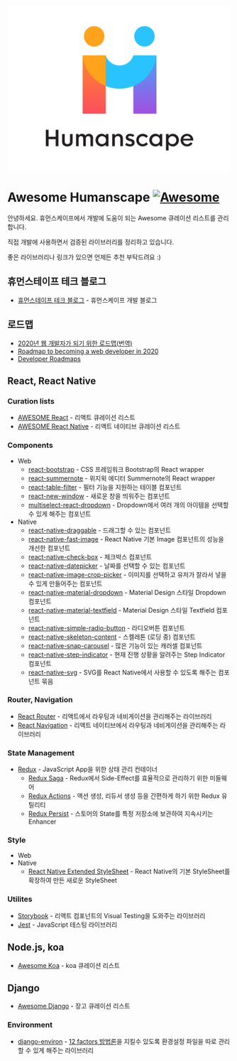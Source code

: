 <div align="center">
<img src="https://github.com/humanscape/awesome-humanscape/blob/master/images/humanscape.png?raw=true" align="absmiddle" alt="humanscape" width="500"/>
</div>

# Awesome Humanscape [![Awesome](https://cdn.rawgit.com/sindresorhus/awesome/d7305f38d29fed78fa85652e3a63e154dd8e8829/media/badge.svg)](https://github.com/sindresorhus/awesome)

안녕하세요. 휴먼스케이프에서 개발에 도움이 되는 Awesome 큐레이션 리스트를 관리합니다. 

직접 개발에 사용하면서 검증된 라이브러리를 정리하고 있습니다.

좋은 라이브러리나 링크가 있으면 언제든 추천 부탁드려요 :)


## 휴먼스테이프 테크 블로그
- [휴먼스테이프 테크 블로그](https://medium.com/humanscape-tech) - 휴먼스케이프 개발 블로그

## 로드맵
- [2020년 웹 개발자가 되기 위한 로드맵(번역)](https://github.com/devJang/developer-roadmap)
- [Roadmap to becoming a web developer in 2020](https://github.com/kamranahmedse/developer-roadmap)
- [Developer Roadmaps](https://roadmap.sh/roadmaps)

## React, React Native

### Curation lists
- [AWESOME React](https://github.com/enaqx/awesome-react) - 리액트 큐레이션 리스트
- [AWESOME React Native](https://www.awesome-react-native.com/) - 리액트 네이티브 큐레이션 리스트

### Components
- Web
  - [react-bootstrap](https://react-bootstrap.github.io/) - CSS 프레임워크 Bootstrap의 React wrapper
  - [react-summernote](https://github.com/summernote/react-summernote) - 위지윅 에디터 Summernote의 React wrapper
  - [react-table-filter](https://github.com/cheekujha/react-table-filter) - 필터 기능을 지원하는 테이블 컴포넌트
  - [react-new-window](https://github.com/rmariuzzo/react-new-window) - 새로운 창을 띄워주는 컴포넌트
  - [multiselect-react-dropdown](https://github.com/srigar/multiselect-react-dropdown) - Dropdown에서 여러 개의 아이템을 선택할 수 있게 해주는 컴포넌트
- Native
  - [react-native-draggable](https://github.com/tongyy/react-native-draggable) - 드래그할 수 있는 컴포넌트
  - [react-native-fast-image](https://github.com/DylanVann/react-native-fast-image) - React Native 기본 Image 컴포넌트의 성능을 개선한 컴포넌트
  - [react-native-check-box](https://github.com/crazycodeboy/react-native-check-box) - 체크박스 컴포넌트
  - [react-native-datepicker](https://github.com/xgfe/react-native-datepicker) - 날짜를 선택할 수 있는 컴포넌트
  - [react-native-image-crop-picker](https://github.com/ivpusic/react-native-image-crop-picker) - 이미지를 선택하고 유저가 잘라서 넣을 수 있게 만들어주는 컴포넌트
  - [react-native-material-dropdown](https://github.com/n4kz/react-native-material-dropdown) - Material Design 스타일 Dropdown 컴포넌트
  - [react-native-material-textfield](https://github.com/n4kz/react-native-material-textfield) - Material Design 스타일 Textfield 컴포넌트
  - [react-native-simple-radio-button](https://github.com/moschan/react-native-simple-radio-button) - 라디오버튼 컴포넌트
  - [react-native-skeleton-content](https://github.com/alexZajac/react-native-skeleton-content) - 스켈레톤 (로딩 중) 컴포넌트
  - [react-native-snap-carousel](https://github.com/archriss/react-native-snap-carousel) - 많은 기능이 있는 캐러셀 컴포넌트
  - [react-native-step-indicator](https://github.com/24ark/react-native-step-indicator) - 현재 진행 상황을 알려주는 Step Indicator 컴포넌트
  - [react-native-svg](https://github.com/react-native-community/react-native-svg) - SVG를 React Native에서 사용할 수 있도록 해주는 컴포넌트 묶음

### Router, Navigation
- [React Router](https://reacttraining.com/react-router/web/guides/quick-start) - 리액트에서 라우팅과 네비게이션을 관리해주는 라이브러리
- [React Navigation](https://reactnavigation.org/) - 리액트 네이티브에서 라우팅과 네비게이션을 관리해주는 라이브러리

### State Management
- [Redux](https://redux.js.org/) - JavaScript App을 위한 상태 관리 컨테이너
  - [Redux Saga](https://redux-saga.js.org/) - Redux에서 Side-Effect를 효율적으로 관리하기 위한 미들웨어
  - [Redux Actions](https://github.com/redux-utilities/redux-actions) - 액션 생성, 리듀서 생성 등을 간편하게 하기 위한 Redux 유틸리티
  - [Redux Persist](https://github.com/rt2zz/redux-persist) - 스토어의 State를 특정 저장소에 보관하여 지속시키는 Enhancer

### Style
- Web
- Native
  - [React Native Extended StyleSheet](https://github.com/vitalets/react-native-extended-stylesheet) - React Native의 기본 StyleSheet를 확장하여 만든 새로운 StyleSheet

### Utilites
- [Storybook](https://storybook.js.org/) - 리액트 컴포넌트의 Visual Testing을 도와주는 라이브러리
- [Jest](https://jestjs.io/) - JavaScript 테스팅 라이브러리

## Node.js, koa
- [Awesome Koa](https://github.com/ellerbrock/awesome-koa) - koa 큐레이션 리스트

## Django 
- [Awesome Django](https://github.com/wsvincent/awesome-django) - 장고 큐레이션 리스트

### Environment
- [django-environ](https://github.com/joke2k/django-environ) - [12 factors 방법론](https://www.12factor.net/)을 지킬수 있도록 환경설정 파일을 따로 관리할 수 있게 해주는 라이브러리
